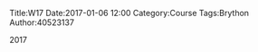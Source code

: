 Title:W17
Date:2017-01-06 12:00
Category:Course
Tags:Brython
Author:40523137


2017

<!-- PELICAN_END_SUMMARY -->


<!-- 導入 Brython 標準程式庫 -->

<script type="text/javascript" 
    src="https://cdn.rawgit.com/brython-dev/brython/master/www/src/brython_dist.js">
</script>

<!-- 啟動 Brython -->

<script>
window.onload=function(){
brython(1);
}
</script>

<!-- 以下可以執行  Brython 程式 -->

<canvas id="onebar" width="400" height="400"></canvas>

<script type="text/python3">
from browser import document
from browser import window
from browser import timer
import math
canvas = document["onebar"]
ctx = canvas.getContext("2d")

# 取畫布的寬與高度
width = canvas.width
height = canvas.height

# 畫圓函式
def circle(x,y,r):
    ctx.beginPath()
    ctx.arc(x, y, r, 0, math.pi*2, True)
    ctx.fill()
    ctx.closePath()

def line(x1, y1, x2, y2):
    # 以下可以利用 ctx 物件進行畫圖
    # 先畫一條直線
    ctx.beginPath()
    # 設定線的寬度為 1 個單位
    ctx.lineWidth = 1
    # 將畫筆移動到 (x1, y1) 座標點
    ctx.moveTo(x1, y1)
    # 然後畫直線到 (x2, y2) 座標點
    ctx.lineTo(x2, y2)
    # 設定顏色為藍色, 也可以使用 "rgb(0, 0, 255)" 字串設定顏色值
    ctx.strokeStyle = "blue"
    # 實際執行畫線
    ctx.stroke()
    ctx.closePath()

line(200, 200, 200, 300)
circle(200, 200, 5)

x1 = 200
y1 = 200
r = 100
deg = math.pi/180

theta = 0

# 每隔特定時間, 進行動畫繪製
def animate():
    global theta
    # 刷新畫布
    ctx.clearRect(0, 0, width, height)
    # 逐一重新繪製直線與圓心球
    x2 = x1 +  r*math.cos(theta*deg)
    y2 = y1 +  r*math.sin(theta*deg)
    line(x1, y1, x2, y2)
    # 再加一條小線段
    x3 = x2 + 50*math.cos(10*theta*deg)
    y3 = y2 + 50*math.sin(10*theta*deg)
    line(x2, y2, x3, y3)
    circle(x1, y1, 5)
    theta += 1

timer.set_interval(animate, 50)
</script>